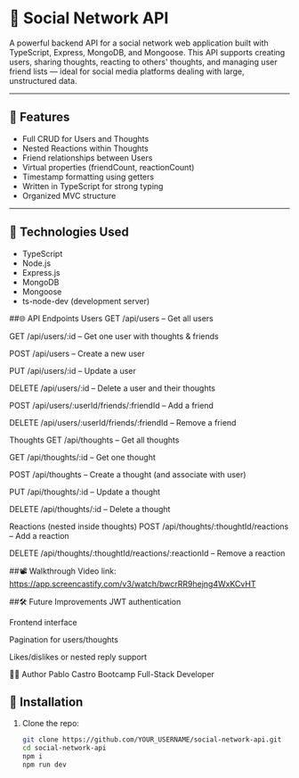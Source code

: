 # 💬 Social Network API

A powerful backend API for a social network web application built with TypeScript, Express, MongoDB, and Mongoose. This API supports creating users, sharing thoughts, reacting to others' thoughts, and managing user friend lists — ideal for social media platforms dealing with large, unstructured data.

---

## 🚀 Features

- Full CRUD for Users and Thoughts
- Nested Reactions within Thoughts
- Friend relationships between Users
- Virtual properties (friendCount, reactionCount)
- Timestamp formatting using getters
- Written in TypeScript for strong typing
- Organized MVC structure

---

## 📁 Technologies Used

- TypeScript
- Node.js
- Express.js
- MongoDB
- Mongoose
- ts-node-dev (development server)

##🌐 API Endpoints
Users
GET /api/users – Get all users

GET /api/users/:id – Get one user with thoughts & friends

POST /api/users – Create a new user

PUT /api/users/:id – Update a user

DELETE /api/users/:id – Delete a user and their thoughts

POST /api/users/:userId/friends/:friendId – Add a friend

DELETE /api/users/:userId/friends/:friendId – Remove a friend

Thoughts
GET /api/thoughts – Get all thoughts

GET /api/thoughts/:id – Get one thought

POST /api/thoughts – Create a thought (and associate with user)

PUT /api/thoughts/:id – Update a thought

DELETE /api/thoughts/:id – Delete a thought

Reactions (nested inside thoughts)
POST /api/thoughts/:thoughtId/reactions – Add a reaction

DELETE /api/thoughts/:thoughtId/reactions/:reactionId – Remove a reaction

##📽️ Walkthrough Video
link: https://app.screencastify.com/v3/watch/bwcrRR9hejng4WxKCvHT

##🛠️ Future Improvements
JWT authentication

Frontend interface

Pagination for users/thoughts

Likes/dislikes or nested reply support

🧑‍💻 Author
Pablo Castro
Bootcamp Full-Stack Developer

## 🔧 Installation

1. Clone the repo:
   ```bash
   git clone https://github.com/YOUR_USERNAME/social-network-api.git
   cd social-network-api
   npm i
   npm run dev

   
